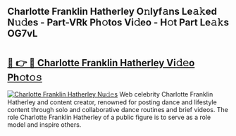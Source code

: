 ## Charlotte Franklin Hatherley O𝚗lyf𝚊ns Le𝚊𝚔ed N𝚞𝚍es - Part-VRk Ph𝚘tos Vi𝚍eo - H𝚘t Part Le𝚊𝚔s OG7vL

# <h2><a href="http://hf7kvo.feru.top/?c=Charlotte+Franklin+Hatherley">🔗 👉 🔴 Charlotte Franklin Hatherley Vi𝚍𝚎o Ph𝚘t𝚘𝚜</a></h2>

[![Charlotte Franklin Hatherley Nu𝚍𝚎s](https://i.imgur.com/0TWrTi3.gif)](http://hf7kvo.feru.top/?c=Charlotte+Franklin+Hatherley)
Web celebrity Charlotte Franklin Hatherley and content creator, renowned for posting dance and lifestyle content through solo and collaborative dance routines and brief videos. The role Charlotte Franklin Hatherley of a public figure is to serve as a role model and inspire others. 
